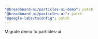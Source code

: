 ```yaml
---
"@breadboard-ai/particles-ui-demo": patch
"@breadboard-ai/particles-ui": patch
"@google-labs/tsconfig": patch
---
```


Migrate demo to particles-ui
